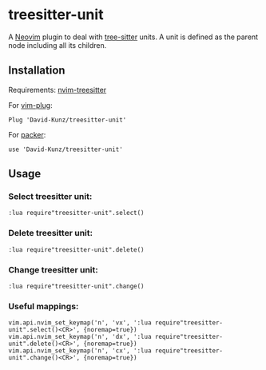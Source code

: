 # treesitter-unit

A [Neovim](https://neovim.io/) plugin to deal with [tree-sitter](https://github.com/tree-sitter/tree-sitter) units.
A unit is defined as the parent node including all its children.

## Installation

Requirements: [nvim-treesitter](https://github.com/nvim-treesitter/nvim-treesitter)

For [vim-plug](https://github.com/junegunn/vim-plug):
```
Plug 'David-Kunz/treesitter-unit'
```
For [packer](https://github.com/wbthomason/packer.nvim):
```
use 'David-Kunz/treesitter-unit'
```

## Usage

### Select treesitter unit:
```
:lua require"treesitter-unit".select()
```

### Delete treesitter unit:
```
:lua require"treesitter-unit".delete()
```

### Change treesitter unit:
```
:lua require"treesitter-unit".change()
```

### Useful mappings:

```
vim.api.nvim_set_keymap('n', 'vx', ':lua require"treesitter-unit".select()<CR>', {noremap=true})
vim.api.nvim_set_keymap('n', 'dx', ':lua require"treesitter-unit".delete()<CR>', {noremap=true})
vim.api.nvim_set_keymap('n', 'cx', ':lua require"treesitter-unit".change()<CR>', {noremap=true})
```
